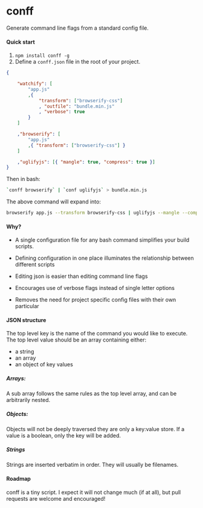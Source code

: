 conff
=====

Generate command line flags from a standard config file.

#### Quick start

1. `npm install conff -g`
2. Define a `conff.json` file in the root of your project.

```json
{

    "watchify": [
        "app.js"
        ,{
            "transform": ["browserify-css"]
            , "outfile": "bundle.min.js"
            , "verbose": true
        }
    ]

    ,"browserify": [
        "app.js"
        ,{ "transform": ["browserify-css"] }
    ]

    ,"uglifyjs": [{ "mangle": true, "compress": true }]
}
```

Then in bash:

```bash
`conff browserify` | `conf uglifyjs` > bundle.min.js
```

The above command will expand into:

```bash
browserify app.js --transform browserify-css | uglifyjs --mangle --compress > bundle.min.js
```

#### Why?

- A single configuration file for any bash command simplifies your
build scripts.

- Defining configuration in one place illuminates the relationship
between different scripts

- Editing json is easier than editing command line flags

- Encourages use of verbose flags instead of single letter options

- Removes the need for project specific config files with their own
particular

#### JSON structure

The top level key is the name of the command you would like to execute.
The top level value should be an array containing either:

- a string
- an array
- an object of key values

##### Arrays:

A sub array follows the same rules as the top level array, and can be
arbitrarily nested.

##### Objects:

Objects will not be deeply traversed they are only a key:value store.
If a value is a boolean, only the key will be added.

##### Strings

Strings are inserted verbatim in order.  They will usually be filenames.

#### Roadmap

conff is a tiny script.  I expect it will not change much (if at all),
but pull requests are welcome and encouraged!
